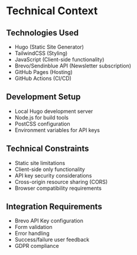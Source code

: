# Technical Context

## Technologies Used
- Hugo (Static Site Generator)
- TailwindCSS (Styling)
- JavaScript (Client-side functionality)
- Brevo/Sendinblue API (Newsletter subscription)
- GitHub Pages (Hosting)
- GitHub Actions (CI/CD)

## Development Setup
- Local Hugo development server
- Node.js for build tools
- PostCSS configuration
- Environment variables for API keys

## Technical Constraints
- Static site limitations
- Client-side only functionality
- API key security considerations
- Cross-origin resource sharing (CORS)
- Browser compatibility requirements

## Integration Requirements
- Brevo API Key configuration
- Form validation
- Error handling
- Success/failure user feedback
- GDPR compliance